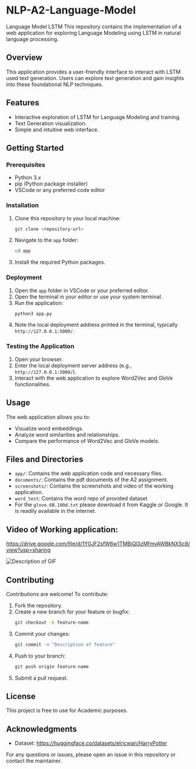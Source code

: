 # NLP-A2-Language-Model
Language Model LSTM
This repository contains the implementation of a web application for exploring Language Modeling using LSTM in natural language processing.

## Overview
This application provides a user-friendly interface to interact with LSTM used text generation. Users can explore text generation and gain insights into these foundational NLP techniques.

## Features
- Interactive exploration of LSTM for Language Modeling and training.
- Text Generation visualization.
- Simple and intuitive web interface.

## Getting Started
### Prerequisites
- Python 3.x
- pip (Python package installer)
- VSCode or any preferred code editor

### Installation
1. Clone this repository to your local machine:
   ```bash
   git clone <repository-url>
   ```

2. Navigate to the `app` folder:
   ```bash
   cd app
   ```

3. Install the required Python packages.

### Deployment
1. Open the `app` folder in VSCode or your preferred editor.
2. Open the terminal in your editor or use your system terminal.
3. Run the application:
   ```bash
   python3 app.py
   ```
4. Note the local deployment address printed in the terminal, typically `http://127.0.0.1:5000/`.

### Testing the Application
1. Open your browser.
2. Enter the local deployment server address (e.g., `http://127.0.0.1:5000/`).
3. Interact with the web application to explore Word2Vec and GloVe functionalities.

## Usage
The web application allows you to:
- Visualize word embeddings.
- Analyze word similarities and relationships.
- Compare the performance of Word2Vec and GloVe models.

## Files and Directories
- `app/`: Contains the web application code and necessary files.
- `documents/`: Contains the pdf documents of the A2 assignment.
- `screenshots/`: Contains the screenshots and video of the working application.
- `word_test`: Contains the word repo of provided dataset
- For the `glove.6B.100d.txt` please download it from Kaggle or Google. It is readily available in the internet.

## Video of Working application:  
https://drive.google.com/file/d/1Y0JF2sfW6w1TMBjQl3zMfmvAWBkNXSc8/view?usp=sharing

![Description of GIF]()

## Contributing
Contributions are welcome! To contribute:
1. Fork the repository.
2. Create a new branch for your feature or bugfix:
   ```bash
   git checkout -b feature-name
   ```
3. Commit your changes:
   ```bash
   git commit -m "Description of feature"
   ```
4. Push to your branch:
   ```bash
   git push origin feature-name
   ```
5. Submit a pull request.

## License
This project is free to use for Academic purposes.

## Acknowledgments
- Dataset: https://huggingface.co/datasets/elricwan/HarryPotter 

For any questions or issues, please open an issue in this repository or contact the maintainer.
